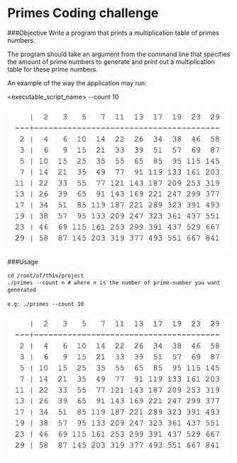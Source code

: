 # Primes Coding challenge

###Objective
Write a program that prints a multiplication table of primes numbers.

The program should take an argument from the command line that specifies the amount of prime numbers to generate and print out a multiplication table for these prime numbers.

An example of the way the application may run:

&lt;executable_script_name&gt; --­­count 10

![Multiplication Table Image](mutiplication_table.png?raw=true)

###Usage
```
cd /root/of/this/project
./primes --count n # where n is the number of prime-number you want generated

e.g: ./primes --count 10
```

![Multiplication Table Image](mutiplication_table.png?raw=true)
